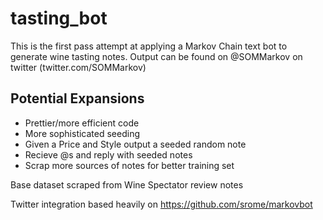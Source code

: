 # tasting_bot

This is the first pass attempt at applying a Markov Chain text bot to generate wine tasting notes. Output can be found on @SOMMarkov on twitter (twitter.com/SOMMarkov)

## Potential Expansions
* Prettier/more efficient code
* More sophisticated seeding 
* Given a Price and Style output a seeded random note
* Recieve @s and reply with seeded notes
* Scrap more sources of notes for better training set

Base dataset scraped from Wine Spectator review notes

Twitter integration based heavily on https://github.com/srome/markovbot
